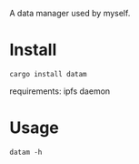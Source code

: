 A data manager used by myself.

# Install

```
cargo install datam
```

requirements: ipfs daemon

# Usage

```
datam -h
```
